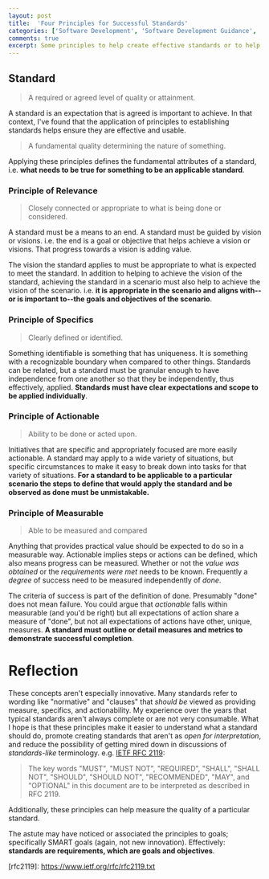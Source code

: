 ```yaml
---
layout: post
title:  'Four Principles for Successful Standards'
categories: ['Software Development', 'Software Development Guidance', 'Standards', 'Principles']
comments: true
excerpt: Some principles to help create effective standards or to help evaluate the quality of other standards.
---
```

## Standard
> A required or agreed level of quality or attainment.

A standard is an expectation that is agreed is important to achieve.  In that context, I've found that the application of principles to establishing standards helps ensure they are effective and usable.

> A fundamental quality determining the nature of something.

Applying these principles defines the fundamental attributes of a standard, i.e. **what needs to be true for something to be an applicable standard**.

### Principle of Relevance
> Closely connected or appropriate to what is being done or considered.

A standard must be a means to an end.  A standard must be guided by vision or visions.  i.e. the end is a goal or objective that helps achieve a vision or visions.  That progress towards a vision is adding value.

The vision the standard applies to must be appropriate to what is expected to meet the standard.  In addition to helping to achieve the vision of the standard, achieving the standard in a scenario must also help to achieve the vision of the scenario.  i.e. **it is appropriate in the scenario and aligns with--or is important to--the goals and objectives of the scenario**.

### Principle of Specifics
> Clearly defined or identified.

Something identifiable is something that has uniqueness.  It is something with a recognizable boundary when compared to other things.  Standards can be related, but a standard must be granular enough to have independence from one another so that they be independently, thus effectively, applied. **Standards must have clear expectations and scope to be applied individually**.

### Principle of Actionable
> Ability to be done or acted upon.

Initiatives that are specific and appropriately focused are more easily actionable.  A standard may apply to a wide variety of situations, but specific circumstances to make it easy to break down into tasks for that variety of situations. **For a standard to be applicable to a particular scenario the steps to define that would apply the standard and be observed as done must be unmistakable.** 
### Principle of Measurable
>Able to be measured and compared

Anything that provides practical value should be expected to do so in a measurable way.  Actionable implies steps or actions can be defined, which also means progress can be measured. Whether or not the *value was obtained* or the *requirements were met* needs to be known. Frequently a *degree* of success need to be measured independently of *done*.


The criteria of success is part of the definition of done.  Presumably "done" does not mean failure.  You could argue that *actionable* falls within measurable (and you'd be right) but all expectations of action share a measure of "done", but not all expectations of actions have other, unique, measures. **A standard must outline or detail measures and metrics to demonstrate successful completion**.

# Reflection
These concepts aren't especially innovative.  Many standards refer to wording like "normative" and "clauses" that *should be* viewed as providing measure, specifics, and actionability.  My experience over the years that typical standards aren't always complete or are not very consumable.  What I hope is that these principles make it easier to understand what a standard should do, promote creating standards that aren't as *open for interpretation*, and reduce the possibility of getting mired down in discussions of *standards-like* terminology. e.g. [IETF RFC 2119](rfc2119):
> The key words "MUST", "MUST NOT", "REQUIRED", "SHALL", "SHALL NOT", "SHOULD", "SHOULD NOT", "RECOMMENDED",  "MAY", and "OPTIONAL" in this document are to be interpreted as described in RFC 2119.

Additionally, these principles can help measure the quality of a particular standard.

The astute may have noticed or associated the principles to goals; specifically SMART goals (again, not new innovation).  Effectively: **standards are requirements, which are goals and objectives**.

[rfc2119]: https://www.ietf.org/rfc/rfc2119.txt<!-- 2008, September-->
